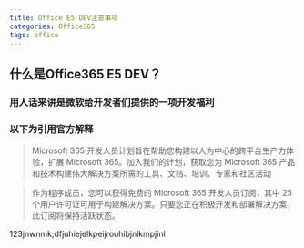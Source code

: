 ```yaml
---
title: Office E5 DEV注意事项
categories: Office365
tags: office
---
```


## 什么是Office365 E5 DEV？

### 用人话来讲是微软给开发者们提供的一项开发福利

### **以下为引用官方解释**

> Microsoft 365 开发人员计划旨在帮助您构建以人为中心的跨平台生产力体验，扩展 Microsoft 365。加入我们的计划，获取您为 Microsoft 365 产品和技术构建伟大解决方案所需的工具、文档、培训、专家和社区活动

>作为程序成员，您可以获得免费的 Microsoft 365 开发人员订阅，其中 25 个用户许可证可用于构建解决方案。只要您正在积极开发和部署解决方案，此订阅将保持活跃状态。
<!--more-->
123jnwnmk;dfjuhiejelkpeijrouhibjnlkmpjinl